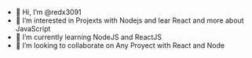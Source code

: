 - 👋 Hi, I’m @redx3091
- 👀 I’m interested in Projexts with Nodejs and lear React and more about JavaScript
- 🌱 I’m currently learning NodeJS and ReactJS
- 💞️ I’m looking to collaborate on Any Proyect with React and Node


<!---
redx3091/redx3091 is a ✨ special ✨ repository because its `README.md` (this file) appears on your GitHub profile.
You can click the Preview link to take a look at your changes.
--->
